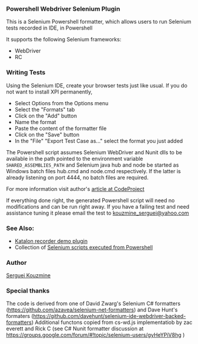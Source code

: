 ### Powershell Webdriver Selenium Plugin
This is a Selenium Powershell formatter, which allows users to run Selenium tests recorded in IDE, in Powershell

It supports the following Selenium frameworks:

 * WebDriver
 * RC

### Writing Tests

Using the Selenium IDE, create your browser tests just like usual.
If you do not want to install XPI permanently,
* Select Options from the Options menu
* Select the "Formats" tab
* Click on the "Add" button
* Name the format
* Paste the content of the formatter file
* Click on the "Save" button
* In the "File" "Export Test Case as..." select the format you just added

The Powershell script assumes Selenium WebDriver and Nunit dlls
to be available in the path pointed to the environment variable `SHARED_ASSEMBLIES_PATH`
and Selenium java hub and node be started as Windows batch files hub.cmd and node.cmd respectively. If the latter is already listening on port 4444, no batch files are required.

For more information visit
author's [article at CodeProject](http://www.codeproject.com/Articles/799161/Dealing-with-Powershell-Inputs-via-Basic-Windows-F#54C724BE37D04CE0AD9584606ACF5560)

If everything done right, the generated Powershell script will need no modifications and can be run right away. If you have a failing test and need assistance tuning it please email the test to kouzmine_serguei@yahoo.com
### See Also:


 * [Katalon recorder demo plugin](https://github.com/katalon-studio/katalon-recorder-sample-plugin)
 * Collection of [Selenium scripts executed from Powershell](https://github.com/sergueik/powershell_selenium)

### Author

[Serguei Kouzmine](kouzmine_serguei@yahoo.com)

### Special thanks
The code is derived from one of David Zwarg's Selenium C# formatters
(https://github.com/azavea/selenium-net-formatters)
and Dave Hunt's formaters 
(https://github.com/davehunt/selenium-ide-webdriver-backed-formatters)
Additional functons copied from cs-wd.js implementatiob by zac everett and Rick C 
(see C# Nunit formatter discussion at https://groups.google.com/forum/#!topic/selenium-users/gyHeYPiV8hg )
